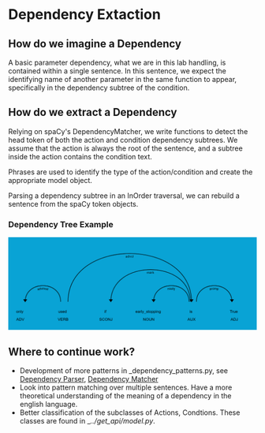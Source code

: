 # Dependency Extaction

## How do we imagine a Dependency

A basic parameter dependency, what we are in this lab handling, is contained within a single sentence. In this sentence, we expect the identifying name of another parameter in the same function to appear, specifically in the dependency subtree of the condition.


## How do we extract a Dependency

Relying on spaCy's DependencyMatcher, we write functions to detect the head token of both the action and condition dependency subtrees. We assume that the action is always the root of the sentence, and a subtree inside the action contains the condition text.

Phrases are used to identify the type of the action/condition and create the appropriate model object.

Parsing a dependency subtree in an InOrder traversal, we can rebuild a sentence from the spaCy token objects.


### Dependency Tree Example

![Alt text](dependency_tree_example.png "Dependency Tree Example")


## Where to continue work?
* Development of more patterns in _dependency_patterns.py, see [Dependency Parser](https://spacy.io/usage/linguistic-features#dependency-parse), [Dependency Matcher](https://spacy.io/usage/rule-based-matching#dependencymatcher)
* Look into pattern matching over multiple sentences. Have a more theoretical understanding of the meaning of a dependency in the english language.
* Better classification of the subclasses of Actions, Condtions. These classes are found in __../get_api/_model.py__.
